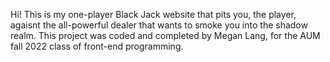 Hi! This is my one-player Black Jack website that pits you, the player, agaisnt the all-powerful dealer that wants to smoke you into the shadow realm. 
This project was coded and completed by Megan Lang, for the AUM fall 2022 class of front-end programming.
